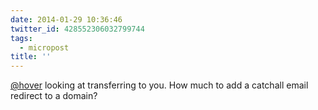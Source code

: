 ```yaml
---
date: 2014-01-29 10:36:46
twitter_id: 428552306032799744
tags:
  - micropost
title: ''
---
```


[@hover](https://twitter.com/hover) looking at transferring to you. How much to add a catchall email redirect to a domain?

